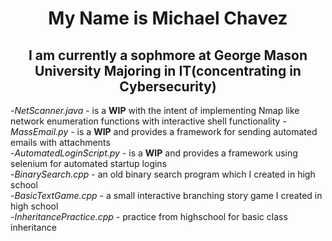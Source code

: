 
<h1 align=center> My Name is Michael Chavez </h1>
<h2 align=center> I am currently a sophmore at George Mason University Majoring in IT(concentrating in Cybersecurity)</h2>


 
  -*NetScanner.java* - is a **WIP** with the intent of implementing Nmap like network enumeration functions with interactive shell functionality
  -*MassEmail.py* - is a **WIP** and provides a framework for sending automated emails with attachments  
  -*AutomatedLoginScript.py* - is a **WIP** and provides a framework using selenium for automated startup logins   
  -*BinarySearch.cpp* - an old binary search program which I created in high school  
  -*BasicTextGame.cpp* - a small interactive branching story game I created in high school  
  -*InheritancePractice.cpp* - practice from highschool for basic class inheritance  
  

<!---
mcrchavez/mcrchavez is a ✨ special ✨ repository because its `README.md` (this file) appears on your GitHub profile.
You can click the Preview link to take a look at your changes.
--->
